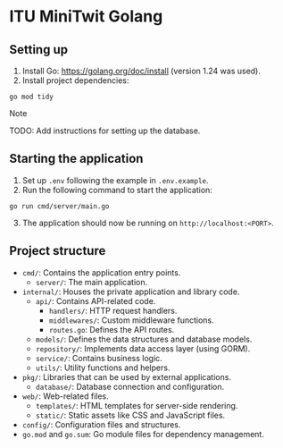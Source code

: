 # ITU MiniTwit Golang

## Setting up

1. Install Go: https://golang.org/doc/install (version 1.24 was used).
2. Install project dependencies:

```shell
go mod tidy
```

> [!NOTE]
> TODO: Add instructions for setting up the database.

## Starting the application

1. Set up `.env` following the example in `.env.example`.
2. Run the following command to start the application:

```shell
go run cmd/server/main.go
```

3. The application should now be running on `http://localhost:<PORT>`.

## Project structure

* `cmd/`: Contains the application entry points.
    * `server/`: The main application.
* `internal/`: Houses the private application and library code.
    * `api/`: Contains API-related code.
        * `handlers/`: HTTP request handlers.
        * `middlewares/`: Custom middleware functions.
        * `routes.go`: Defines the API routes.
    * `models/`: Defines the data structures and database models.
    * `repository/`: Implements data access layer (using GORM).
    * `service/`: Contains business logic.
    * `utils/`: Utility functions and helpers.
* `pkg/`: Libraries that can be used by external applications.
    * `database/`: Database connection and configuration.
* `web/`: Web-related files.
    * `templates/`: HTML templates for server-side rendering.
    * `static/`: Static assets like CSS and JavaScript files.
* `config/`: Configuration files and structures.
* `go.mod` and `go.sum`: Go module files for dependency management.